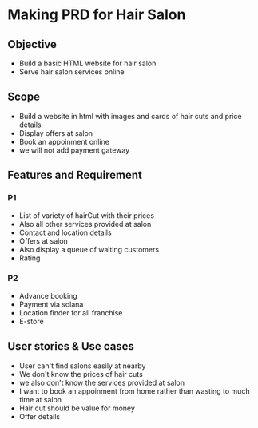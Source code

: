 # Making PRD for Hair Salon

## Objective 
 - Build a basic HTML website for hair salon
 - Serve hair salon services online

## Scope
- Build a website in html with images and cards of hair cuts and price details
- Display offers at salon
- Book an appoinment online
- we will not add payment gateway

## Features and Requirement
 ### P1
- List of variety of hairCut with their prices
- Also all other services provided at salon
- Contact and location details
- Offers at salon
- Also display a queue of waiting customers
- Rating

### P2
- Advance booking
- Payment via solana
- Location finder for all franchise
- E-store

## User stories & Use cases
- User can't find salons easily at nearby
- We don't know the prices of hair cuts
- we also don't know the services provided at salon
- I want to book an appoinment from home rather than wasting to much time at salon
- Hair cut should be value for money
- Offer details